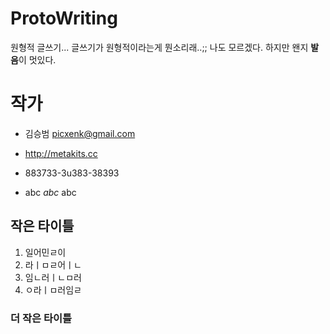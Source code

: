 # ProtoWriting
원형적 글쓰기...
글쓰기가 원형적이라는게 뭔소리래..;; 나도 모르겠다.
하지만 왠지 **발음**이 멋있다.

# 작가
 - 김승범 <picxenk@gmail.com>
 - http://metakits.cc
 - 883733-3u383-38393

 - abc *abc* abc

## 작은 타이틀
 1. 일어민ㄹ이
 1. 라ㅣㅁㄹ어ㅣㄴ
 1. 임ㄴ러ㅣㄴㅁ러
 1. ㅇ라ㅣㅁ러임ㄹ
 
### 더 작은 타이틀

